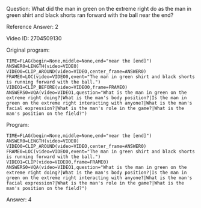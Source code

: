 Question: What did the man in green on the extreme right do as the man in green shirt and black shorts ran forward with the ball near the end?

Reference Answer: 2

Video ID: 2704509130

Original program:

```
TIME=FLAG(begin=None,middle=None,end="near the [end]")
ANSWER0=LENGTH(video=VIDEO)
VIDEO0=CLIP_AROUND(video=VIDEO,center_frame=ANSWER0)
FRAME0=LOC(video=VIDEO0,event="The man in green shirt and black shorts is running forward with the ball.")
VIDEO1=CLIP_BEFORE(video=VIDEO0,frame=FRAME0)
ANSWERS0=VQA(video=VIDEO1,question="What is the man in green on the extreme right doing?|What is the man's body position?|Is the man in green on the extreme right interacting with anyone?|What is the man's facial expression?|What is the man's role in the game?|What is the man's position on the field?")
```

Program:

```
TIME=FLAG(begin=None,middle=None,end="near the [end]")
ANSWER0=LENGTH(video=VIDEO)
VIDEO0=CLIP_AROUND(video=VIDEO,center_frame=ANSWER0)
FRAME0=LOC(video=VIDEO0,event="The man in green shirt and black shorts is running forward with the ball.")
VIDEO1=CLIP(video=VIDEO0,frame=FRAME0)
ANSWERS0=VQA(video=VIDEO1,question="What is the man in green on the extreme right doing?|What is the man's body position?|Is the man in green on the extreme right interacting with anyone?|What is the man's facial expression?|What is the man's role in the game?|What is the man's position on the field?")
```

Answer: 4

